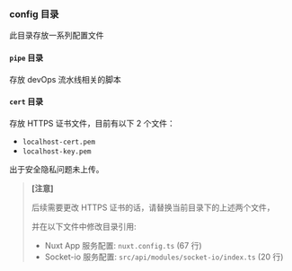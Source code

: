 ### config 目录

此目录存放一系列配置文件

#### `pipe` 目录

存放 devOps 流水线相关的脚本

#### `cert` 目录

存放 HTTPS 证书文件，目前有以下 2 个文件：

- `localhost-cert.pem`
- `localhost-key.pem`

出于安全隐私问题未上传。

> **[注意]**
>
> 后续需要更改 HTTPS 证书的话，请替换当前目录下的上述两个文件，
>
> 并在以下文件中修改目录引用:
>
> - Nuxt App 服务配置: `nuxt.config.ts` (67 行)
> - Socket-io 服务配置: `src/api/modules/socket-io/index.ts` (20 行)

